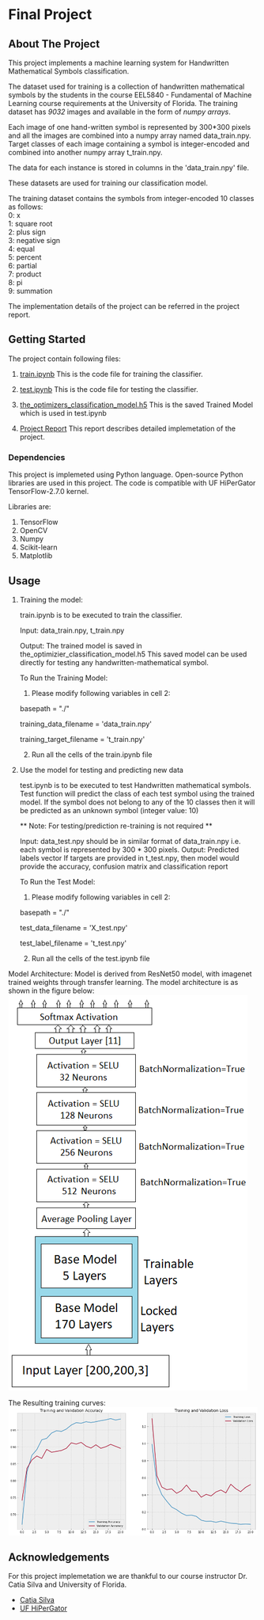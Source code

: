 # Final Project

<!-- ABOUT THE PROJECT -->
## About The Project


This project implements a machine learning system for Handwritten Mathematical Symbols classification. 


The dataset used for training is a collection of handwritten mathematical symbols by the students in the course EEL5840 - Fundamental of Machine Learning course requirements at the University of Florida.
The training dataset has *9032* images and available in the form of *numpy arrays*. 

Each image of one hand-written symbol is represented by 300*300 pixels and all the images are combined into a numpy array named data_train.npy. 
Target classes of each image containing a symbol is integer-encoded and combined into another numpy array t_train.npy.

The data for each instance is stored in columns in the 'data_train.npy' file.

These datasets are used for training our classification model.

The training dataset contains the symbols from integer-encoded 10 classes as follows:   
0: x   
1: square root    
2: plus sign   
3: negative sign   
4: equal   
5: percent   
6: partial   
7: product   
8: pi   
9: summation   

The implementation details of the project can be referred in the project report.


<!-- GETTING STARTED -->
## Getting Started

The project contain following files:

1. [train.ipynb](https://github.com/AkashKK25/Handwritten-Mathematical-Symbol-Recognition/blob/master/train.ipynb)
   This is the code file for training the classifier.
   
2. [test.ipynb](https://github.com/AkashKK25/Handwritten-Mathematical-Symbol-Recognition/blob/master/test.ipynb)
   This is the code file for testing the classifier.
   
3. [the_optimizers_classification_model.h5](https://uflorida-my.sharepoint.com/:u:/g/personal/akash_kondaparth_ufl_edu/EQV32fQNuAlFmWwwRD-1Sb8BBrzsaR3Y8cSxGDv72Ta-gA?e=cM1rYm)
   This is the saved Trained Model which is used in test.ipynb
    
4. [Project Report](https://github.com/AkashKK25/Handwritten-Mathematical-Symbol-Recognition/blob/master/Project%20Report.pdf)
   This report describes detailed implemetation of the project.


### Dependencies

This project is implemeted using Python language. Open-source Python libraries are used in this project.
The code is compatible with UF HiPerGator TensorFlow-2.7.0 kernel. 

Libraries are:
1. TensorFlow
2. OpenCV
3. Numpy
4. Scikit-learn
5. Matplotlib


<!-- USAGE EXAMPLES -->
## Usage

1. Training the model:

    train.ipynb is to be executed to train the classifier.
   
    Input: data_train.npy, t_train.npy
    
    Output: The trained model is saved in the_optimizier_classification_model.h5
    This saved model can be used directly for testing any handwritten-mathematical symbol.
    
    
    To Run the Training Model:
    
    1. Please modify following variables in cell 2:
    
    basepath = "./"
    
    training_data_filename = 'data_train.npy'
    
    training_target_filename = 't_train.npy'
    
    2. Run all the cells of the train.ipynb file
   
2. Use the model for testing and predicting new data

   test.ipynb is to be executed to test Handwritten mathematical symbols.
   Test function will predict the class of each test symbol using the trained model. 
   If the symbol does not belong to any of the 10 classes then it will be predicted as an unknown symbol (integer value: 10)
      
   ** Note: For testing/prediction re-training is not required **
   
   Input: data_test.npy should be in similar format of data_train.npy i.e. each symbol is represented by 300 * 300 pixels.
   Output: Predicted labels vector
           If targets are provided in t_test.npy, then model would provide the accuracy,
           confusion matrix and classification report
    
    
    To Run the Test Model:
    
    1. Please modify following variables in cell 2:
    
    basepath = "./"
    
    test_data_filename = 'X_test.npy'
    
    test_label_filename = 't_test.npy'
    
    2. Run all the cells of the test.ipynb file    
    
Model Architecture:
Model is derived from ResNet50 model, with imagenet trained weights through transfer learning. The model architecture is as shown in the figure below:
![Alt text](https://github.com/AkashKK25/Handwritten-Mathematical-Symbol-Recognition/blob/master/images/ResNetmodelfig.png)

The Resulting training curves:
![Alt text](https://github.com/AkashKK25/Handwritten-Mathematical-Symbol-Recognition/blob/master/images/training_curves.png)



<!-- ACKNOWLEDGEMENTS -->
## Acknowledgements

For this project implemetation we are thankful to our course instructor Dr. Catia Silva and University of Florida.

* [Catia Silva](https://faculty.eng.ufl.edu/catia-silva/)
* [UF HiPerGator](https://ood.rc.ufl.edu/)
